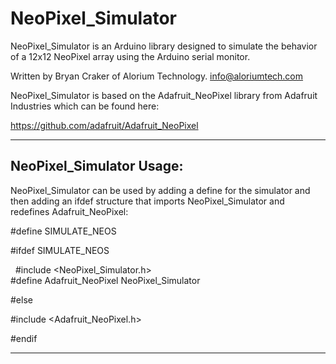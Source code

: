 # NeoPixel_Simulator

NeoPixel_Simulator is an Arduino library designed to simulate the
behavior of a 12x12 NeoPixel array using the Arduino serial monitor. 

Written by Bryan Craker of Alorium Technology.
info@aloriumtech.com

NeoPixel_Simulator is based on the Adafruit_NeoPixel library from Adafruit
Industries which can be found here:

https://github.com/adafruit/Adafruit_NeoPixel

-------------------------------------------------------------------------

## NeoPixel_Simulator Usage:

NeoPixel_Simulator can be used by adding a define for the simulator and 
then adding an ifdef structure that  imports NeoPixel_Simulator and
redefines Adafruit_NeoPixel:

\#define SIMULATE_NEOS

\#ifdef SIMULATE_NEOS

 
\#include <NeoPixel_Simulator.h>      
\#define Adafruit_NeoPixel NeoPixel_Simulator  

\#else

\#include <Adafruit_NeoPixel.h>      

\#endif

-------------------------------------------------------------------------
